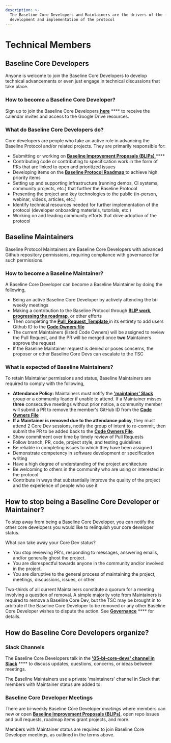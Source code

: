 ```yaml
---
description: >-
  The Baseline Core Developers and Maintainers are the drivers of the further
  development and implementation of the protocol
---
```


# Technical Members

## Baseline Core Developers <a href="#maintainers" id="maintainers"></a>

Anyone is welcome to join the Baseline Core Developers to develop technical advancements or even just engage in technical discussions that take place.

### How to become a Baseline Core Developer? <a href="#how-to-become-a-maintainer" id="how-to-become-a-maintainer"></a>

Sign up to join the Baseline Core Developers[ **here**](https://www.baseline-protocol.org/get-involved/) \*\*\*\* to receive the calendar invites and access to the Google Drive resources.

### What do Baseline Core Developers do? <a href="#what-do-maintainers-do" id="what-do-maintainers-do"></a>

Core developers are people who take an active role in advancing the Baseline Protocol and/or related projects. They are primarily responsible for:

* Submitting or working on [**Baseline Improvement Proposals (BLIPs)** ](https://github.com/ethereum-oasis-op/baseline-blips)\*\*\*\*
* Contributing code or contributing to specification work in the form of PRs that are linked to open and prioritized issues
* Developing items on the [**Baseline Protocol Roadmap** ](https://github.com/ethereum-oasis-op/baseline/blob/main/Baseline%20Protocol%20-%202022%20Roadmap.pdf)to achieve high priority items
* Setting up and supporting infrastructure (running demos, CI systems, community projects, etc.) that further the Baseline Protocol
* Presenting the project and key technologies to the public (in-person, webinar, videos, articles, etc.)
* Identify technical resources needed for further implementation of the protocol (developer onboarding materials, tutorials, etc.)
* Working on and leading community efforts that drive adoption of the protocol

## Baseline Maintainers <a href="#how-to-become-a-maintainer" id="how-to-become-a-maintainer"></a>

Baseline Protocol Maintainers are Baseline Core Developers with advanced Github repository permissions, requiring compliance with governance for such permissions.

### How to become a Baseline Maintainer? <a href="#how-to-become-a-maintainer" id="how-to-become-a-maintainer"></a>

A Baseline Core Developer can become a Baseline Maintainer by doing the following,

* Being an active Baseline Core Developer by actively attending the bi-weekly meetings
* Making a contribution to the Baseline Protocol through [**BLIP work**](https://github.com/ethereum-oasis-op/baseline-blips), [**progressing the roadmap**](https://github.com/ethereum-oasis-op/baseline/blob/main/Baseline%20Protocol%20-%202022%20Roadmap.pdf), or other efforts
* Then completing the [**Pull\_Request\_Template** ](https://github.com/ethereum-oasis-op/baseline/blob/main/.github/PULL\_REQUEST\_TEMPLATE.md)in its entirety to add users Github ID to the [**Code Owners file**](https://github.com/ethereum-oasis-op/baseline/blob/main/.github/CODEOWNERS)&#x20;
* The current Maintainers (listed Code Owners) will be assigned to review the Pull Request, and the PR will be merged once **two** Maintainers approve the request
* If the Baseline Maintainer request is denied or poses concerns, the proposer or other Baseline Core Devs can escalate to the TSC

### What is expected of Baseline Maintainers? <a href="#what-is-expected-of-maintainers" id="what-is-expected-of-maintainers"></a>

To retain Maintainer permissions and status, Baseline Maintainers are required to comply with the following,

* **Attendance Policy:** Maintainers must notify the [**'maintainer' Slack**](https://join.slack.com/t/ethereum-baseline/shared\_invite/zt-d6emqeci-bjzBsXBqK4D7tBTZ40AEfQ) group or a community leader if unable to attend. If a Maintainer misses **three** consecutive meetings without prior notice, a community member will submit a PR to remove the member's GitHub ID from the [**Code Owners File**](https://github.com/ethereum-oasis-op/baseline/blob/main/.github/CODEOWNERS)
* **If a Maintainer is removed due to the attendance policy**, they must attend 2 Core Dev sessions, notify the group of intent to re-commit, then submit the PR to be added back to the [**Code Owners File**](https://github.com/ethereum-oasis-op/baseline/blob/main/.github/CODEOWNERS).
* Show commitment over time by timely review of Pull Requests
* Follow branch, PR, code, project style, and testing guidelines
* Be reliable in completing issues to which they have been assigned
* Demonstrate competency in software development or specification writing
* Have a high degree of understanding of the project architecture
* Be welcoming to others in the community who are using or interested in the protocol
* Contribute in ways that substantially improve the quality of the project and the experience of people who use it

## How to stop being a Baseline Core Developer or Maintainer? <a href="#how-to-stop-being-a-maintainer" id="how-to-stop-being-a-maintainer"></a>

To step away from being a Baseline Core Developer, you can notify the other core developers you would like to relinquish your core developer status.

What can take away your Core Dev status?

* You stop reviewing PR's, responding to messages, answering emails, and/or generally ghost the project.
* You are disrespectful towards anyone in the community and/or involved in the project.
* You are disruptive to the general process of maintaining the project, meetings, discussions, issues, or other.

Two-thirds of all current Maintainers constitute a quorum for a meeting involving a question of removal. A simple majority vote from Maintainers is required to remove a Baseline Core Dev, but the TSC may be brought in to arbitrate if the Baseline Core Developer to be removed or any other Baseline Core Developer wishes to dispute the action. See [**Governance**](../../governance/governance.md#charter-baseline-open-source-project-governance) \*\*\*\* for details.

## How do Baseline Core Developers organize? <a href="#how-maintainers-organize" id="how-maintainers-organize"></a>

### Slack Channels <a href="#slack" id="slack"></a>

The Baseline Core Developers talk in the [**'05-bl-core-devs' channel in Slack**](https://join.slack.com/t/ethereum-baseline/shared\_invite/zt-d6emqeci-bjzBsXBqK4D7tBTZ40AEfQ) \*\*\*\* to discuss updates, questions, concerns, or ideas between meetings.

The Baseline Maintainers use a private 'maintainers' channel in Slack that members with Maintainer status are added to.

### Baseline Core Developer Meetings <a href="#weekly-meetings" id="weekly-meetings"></a>

There are bi-weekly Baseline Core Developer _meetings_ where members can new or open [**Baseline Improvement Proposals (BLIPs)**](https://github.com/ethereum-oasis-op/baseline-blips), open repo issues and pull requests, roadmap items grant projects, and more.

Members with Maintainer status are required to join Baseline Core Developer meetings, as outlined in the terms above.
